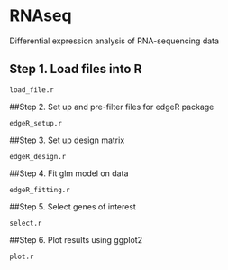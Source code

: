 # RNAseq
Differential expression analysis of RNA-sequencing data

## Step 1. Load files into R
```
load_file.r
```

##Step 2. Set up and pre-filter files for edgeR package
```
edgeR_setup.r
```

##Step 3. Set up design matrix
```
edgeR_design.r
```

##Step 4. Fit glm model on data
```
edgeR_fitting.r	
```
##Step 5. Select genes of interest
```
select.r	
```

##Step 6. Plot results using ggplot2
```
plot.r
```
